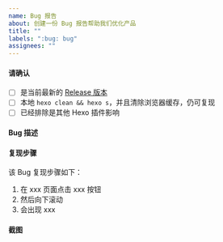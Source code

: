 ```yaml
---
name: Bug 报告
about: 创建一份 Bug 报告帮助我们优化产品
title: ""
labels: ":bug: bug"
assignees: ""
---
```


<!-- 必读 -->
<!-- 1. 反馈 Bug 必须按照本模板提供足够详细的复现步骤和相关配置，否则请后退使用问题求助 -->
<!-- 2. 功能如果不正常工作，请先检查自己的环境和 Hexo 插件，特别是从其他主题更换过来的用户 -->
<!-- 3. 前端页面问题，请先打开浏览器控制台（Console），自行尝试理解和解决其中的报错，确认非网络或配置问题 -->
<!-- 4. 如果本地页面正常，部署后有问题，请清除缓存或者耐心等待 CDN 刷新（可能持续数小时），这不属于主题问题 -->

#### 请确认

- [ ] 是当前最新的 [Release 版本](https://github.com/fluid-dev/hexo-theme-fluid/releases)
- [ ] 本地 `hexo clean && hexo s`，并且清除浏览器缓存，仍可复现
- [ ] 已经排除是其他 Hexo 插件影响

#### Bug 描述

<!-- 例如，当 xxx 时，xxx 功能不工作，期望是 xxx 能工作，浏览器: Chrome -->
<!-- 如果涉及一些功能配置，最好提供 _config.yml 里相关配置项 -->

#### 复现步骤

该 Bug 复现步骤如下：

1. 在 xxx 页面点击 xxx 按钮
2. 然后向下滚动
3. 会出现 xxx

<!-- 最好提供部署后能复现的页面地址 -->

#### 截图

<!-- 前端页面问题请提供浏览器控制台（Console）的截图 -->
<!-- 本地 hexo 命令中报错问题请提供命令行的截图 -->
